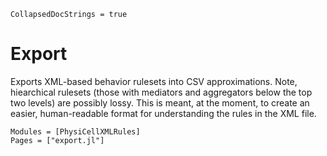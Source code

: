 ```@meta
CollapsedDocStrings = true
```

# Export

Exports XML-based behavior rulesets into CSV approximations.
Note, hiearchical rulesets (those with mediators and aggregators below the top two levels) are possibly lossy.
This is meant, at the moment, to create an easier, human-readable format for understanding the rules in the XML file.

```@autodocs
Modules = [PhysiCellXMLRules]
Pages = ["export.jl"]
```